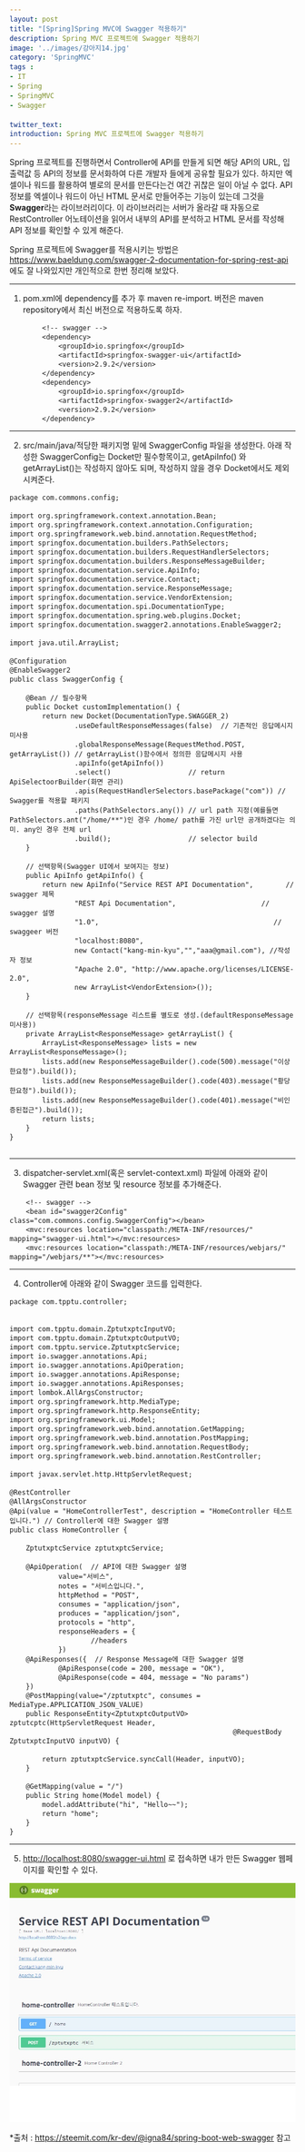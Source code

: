 ```yaml
---
layout: post
title: "[Spring]Spring MVC에 Swagger 적용하기"
description: Spring MVC 프로젝트에 Swagger 적용하기
image: '../images/강아지14.jpg'
category: 'SpringMVC'
tags : 
- IT
- Spring
- SpringMVC
- Swagger

twitter_text: 
introduction: Spring MVC 프로젝트에 Swagger 적용하기
---
```


Spring 프로젝트를 진행하면서 Controller에 API를 만들게 되면 해당 API의 URL, 입출력값 등 API의 정보를 문서화하여 다른 개발자 들에게 공유할 필요가 있다. 하지만 엑셀이나 워드를 활용하여 별로의 문서를 만든다는건 여간 귀찮은 일이 아닐 수 없다. 
API 정보를 엑셀이나 워드이 아닌 HTML 문서로 만들어주는 기능이 있는데 그것을 **Swagger**라는 라이브러리이다.
이 라이브러리는 서버가 올라갈 때 자동으로 RestController 어노테이션을 읽어서 내부의 API를 분석하고 HTML 문서를 작성해 API 정보를 확인할 수 있게 해준다. 



Spring 프로젝트에 Swagger를 적용시키는 방법은 <https://www.baeldung.com/swagger-2-documentation-for-spring-rest-api>에도 잘 나와있지만 개인적으로 한번 정리해 보았다.


_ _ _


1) pom.xml에 dependency를 추가 후 maven re-import. 버전은 maven repository에서 최신 버전으로 적용하도록 하자.
```
        <!-- swagger -->
        <dependency>
            <groupId>io.springfox</groupId>
            <artifactId>springfox-swagger-ui</artifactId>
            <version>2.9.2</version>
        </dependency>
        <dependency>
            <groupId>io.springfox</groupId>
            <artifactId>springfox-swagger2</artifactId>
            <version>2.9.2</version>
        </dependency>
```








_ _ _


2) src/main/java/적당한 패키지명 밑에 SwaggerConfig 파일을 생성한다. 아래 작성한 SwaggerConfig는 Docket만 필수항목이고, getApiInfo() 와 getArrayList()는 작성하지 않아도 되며, 작성하지 않을 경우 Docket에서도 제외시켜준다. 

```
package com.commons.config;

import org.springframework.context.annotation.Bean;
import org.springframework.context.annotation.Configuration;
import org.springframework.web.bind.annotation.RequestMethod;
import springfox.documentation.builders.PathSelectors;
import springfox.documentation.builders.RequestHandlerSelectors;
import springfox.documentation.builders.ResponseMessageBuilder;
import springfox.documentation.service.ApiInfo;
import springfox.documentation.service.Contact;
import springfox.documentation.service.ResponseMessage;
import springfox.documentation.service.VendorExtension;
import springfox.documentation.spi.DocumentationType;
import springfox.documentation.spring.web.plugins.Docket;
import springfox.documentation.swagger2.annotations.EnableSwagger2;

import java.util.ArrayList;

@Configuration
@EnableSwagger2
public class SwaggerConfig {

    @Bean // 필수항목
    public Docket customImplementation() {
        return new Docket(DocumentationType.SWAGGER_2)
                .useDefaultResponseMessages(false)  // 기존적인 응답메시지 미사용
                .globalResponseMessage(RequestMethod.POST, getArrayList()) // getArrayList()함수에서 정의한 응답메시지 사용
                .apiInfo(getApiInfo())
                .select()                   // return ApiSelectoorBuilder(화면 관리)
                .apis(RequestHandlerSelectors.basePackage("com")) // Swagger를 적용할 패키지
                .paths(PathSelectors.any()) // url path 지정(예를들면 PathSelectors.ant("/home/**")인 경우 /home/ path를 가진 url만 공개하겠다는 의미. any인 경우 전체 url
                .build();                   // selector build
    }

    // 선택항목(Swagger UI에서 보여지는 정보)
    public ApiInfo getApiInfo() {
        return new ApiInfo("Service REST API Documentation",        // swagger 제목
                "REST Api Documentation",                     // swagger 설명
                "1.0",                                           // swaggeer 버전
                "localhost:8080",
                new Contact("kang-min-kyu","","aaa@gmail.com"), //작성자 정보
                "Apache 2.0", "http://www.apache.org/licenses/LICENSE-2.0",
                new ArrayList<VendorExtension>());
    }

    // 선택항목(responseMessage 리스트를 별도로 생성.(defaultResponseMessage 미사용))
    private ArrayList<ResponseMessage> getArrayList() {
        ArrayList<ResponseMessage> lists = new ArrayList<ResponseMessage>();
        lists.add(new ResponseMessageBuilder().code(500).message("이상한요청").build());
        lists.add(new ResponseMessageBuilder().code(403).message("황당한요청").build());
        lists.add(new ResponseMessageBuilder().code(401).message("비인증된접근").build());
        return lists;
    }
}


```








_ _ _


3) dispatcher-servlet.xml(혹은 servlet-context.xml) 파일에 아래와 같이 Swagger 관련 bean 정보 및 resource 정보를 추가해준다.


```
    <!-- swagger -->
    <bean id="swagger2Config" class="com.commons.config.SwaggerConfig"></bean>
    <mvc:resources location="classpath:/META-INF/resources/" mapping="swagger-ui.html"></mvc:resources>
    <mvc:resources location="classpath:/META-INF/resources/webjars/"  mapping="/webjars/**"></mvc:resources>
```






_ _ _


4) Controller에 아래와 같이 Swagger 코드를 입력한다.

```
package com.tpptu.controller;


import com.tpptu.domain.ZptutxptcInputVO;
import com.tpptu.domain.ZptutxptcOutputVO;
import com.tpptu.service.ZptutxptcService;
import io.swagger.annotations.Api;
import io.swagger.annotations.ApiOperation;
import io.swagger.annotations.ApiResponse;
import io.swagger.annotations.ApiResponses;
import lombok.AllArgsConstructor;
import org.springframework.http.MediaType;
import org.springframework.http.ResponseEntity;
import org.springframework.ui.Model;
import org.springframework.web.bind.annotation.GetMapping;
import org.springframework.web.bind.annotation.PostMapping;
import org.springframework.web.bind.annotation.RequestBody;
import org.springframework.web.bind.annotation.RestController;

import javax.servlet.http.HttpServletRequest;

@RestController
@AllArgsConstructor
@Api(value = "HomeControllerTest", description = "HomeController 테스트입니다.") // Controller에 대한 Swagger 설명
public class HomeController {

    ZptutxptcService zptutxptcService;

    @ApiOperation(  // API에 대한 Swagger 설명
            value="서비스",
            notes = "서비스입니다.",
            httpMethod = "POST",
            consumes = "application/json",
            produces = "application/json",
            protocols = "http",
            responseHeaders = {
                    //headers
            })
    @ApiResponses({  // Response Message에 대한 Swagger 설명
            @ApiResponse(code = 200, message = "OK"),
            @ApiResponse(code = 404, message = "No params")
    })
    @PostMapping(value="/zptutxptc", consumes = MediaType.APPLICATION_JSON_VALUE)
    public ResponseEntity<ZptutxptcOutputVO> zptutcptc(HttpServletRequest Header,
                                                       @RequestBody ZptutxptcInputVO inputVO) {

        return zptutxptcService.syncCall(Header, inputVO);
    }

    @GetMapping(value = "/")
    public String home(Model model) {
        model.addAttribute("hi", "Hello~~");
        return "home";
    }
}

```




_ _ _


5) <http://localhost:8080/swagger-ui.html> 로 접속하면 내가 만든 Swagger 웹페이지를 확인할 수 있다.

![첫번째이미지](../images/swagger_20181226_1.jpg)



*출처 : <https://steemit.com/kr-dev/@igna84/spring-boot-web-swagger> 참고
